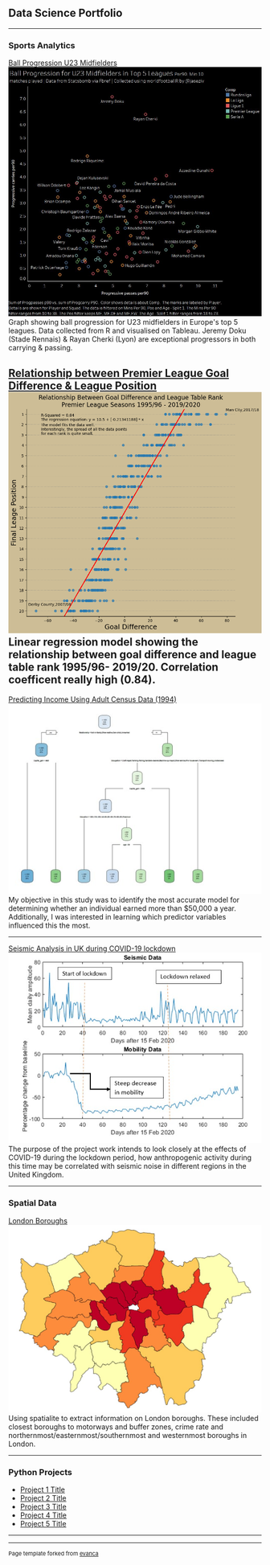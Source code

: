 ## Data Science Portfolio

---

### Sports Analytics 

[Ball Progression U23 Midfielders](https://github.com/HabibGalayr/BallProg_R.git)
<img src="images/BallProg23.jpg?raw=true"/>
Graph showing ball progression for U23 midfielders in Europe's top 5 leagues. Data collected from R and visualised on Tableau. Jeremy Doku (Stade Rennais) & Rayan Cherki (Lyon) are exceptional progressors in both carrying & passing. 

[Relationship between Premier League Goal Difference & League Position](https://github.com/HabibGalayr/BallProg_R.git)
<img src="images/premline.png?raw=true"/>
Linear regression model showing the relationship between goal difference and league table rank 1995/96- 2019/20. Correlation coefficent really high (0.84).
---
[Predicting Income Using Adult Census Data (1994)](https://github.com/HabibGalayr/Income-Census-Predict.git)
<img src="images/Dtree_income.jpg?raw=true"/>
My objective in this study was to identify the most accurate model for determining whether an individual earned more than $50,000 a year. Additionally, I was interested in learning which predictor variables influenced this the most. 

---

[Seismic Analysis in UK during COVID-19 lockdown](https://github.com/HabibGalayr/Seismic-Noise.git)
<img src="images/Seis_CVD19.jpg?raw=true"/>
The purpose of the project work intends to look closely at the effects of COVID-19 during the lockdown period, how anthropogenic activity during this time may be correlated with seismic noise in different regions in the United Kingdom.

---

### Spatial Data
[London Boroughs](https://github.com/HabibGalayr/LondonBorough.git)
<img src="images/Lon_Chlo.jpg?raw=true"/>
Using spatialite to extract information on London boroughs. These included closest boroughs to motorways and buffer zones, crime rate and northernmost/easternmost/southernmost and westernmost boroughs in London. 

---

### Python Projects

- [Project 1 Title](http://example.com/)
- [Project 2 Title](http://example.com/)
- [Project 3 Title](http://example.com/)
- [Project 4 Title](http://example.com/)
- [Project 5 Title](http://example.com/)

---




---
<p style="font-size:11px">Page template forked from <a href="https://github.com/evanca/quick-portfolio">evanca</a></p>
<!-- Remove above link if you don't want to attibute -->
